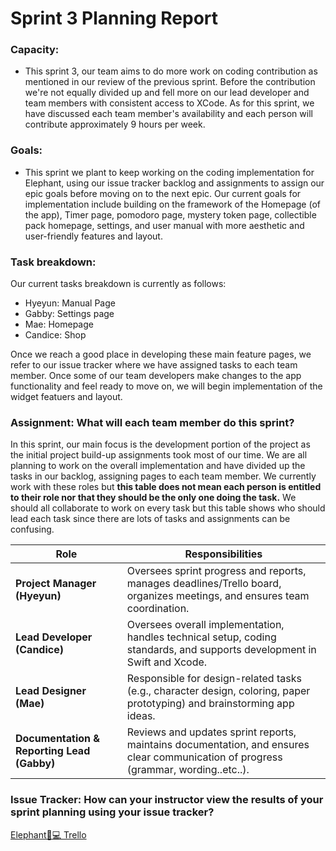 # Sprint 3 Planning Report

### Capacity:
- This sprint 3, our team aims to do more work on coding contribution as mentioned in our review of the previous sprint. Before the contribution we're not equally divided up and fell more on our lead developer and team members with consistent access to XCode. As for this sprint, we have discussed each team member's availability and each person will contribute approximately 9 hours per week.

### Goals:
- This sprint we plant to keep working on the coding implementation for Elephant, using our issue tracker backlog and assignments to assign our epic goals before moving on to the next epic. Our current goals for implementation include building on the framework of the Homepage (of the app), Timer page, pomodoro page, mystery token page, collectible pack homepage, settings, and user manual with more aesthetic and user-friendly features and layout.

### Task breakdown:
Our current tasks breakdown is currently as follows:
- Hyeyun: Manual Page
- Gabby: Settings page
- Mae: Homepage
- Candice: Shop

Once we reach a good place in developing these main feature pages, we refer to our issue tracker where we have assigned tasks to each team member. Once some of our team developers make changes to the app functionality and feel ready to move on, we will begin implementation of the widget featuers and layout.

### Assignment: What will each team member do this sprint?
In this sprint, our main focus is the development portion of the project as the initial project build-up assignments took most of our time. We are all planning to work on the overall implementation and have divided up the tasks in our backlog, assigning pages to each team member. We currently work with these roles but **this table does not mean each person is entitled to their role nor that they should be the only one doing the task.** We should all collaborate to work on every task but this table shows who should lead each task since there are lots of tasks and assignments can be confusing.

| Role                         | Responsibilities |
|------------------------------|-----------------|
| **Project Manager (Hyeyun)**    | Oversees sprint progress and reports, manages deadlines/Trello board, organizes meetings, and ensures team coordination. |
| **Lead Developer (Candice)** | Oversees overall implementation, handles technical setup, coding standards, and supports development in Swift and Xcode. |
| **Lead Designer (Mae)** | Responsible for design-related tasks (e.g., character design, coloring, paper prototyping) and brainstorming app ideas. |
| **Documentation & Reporting Lead (Gabby)** | Reviews and updates sprint reports, maintains documentation, and ensures clear communication of progress (grammar, wording..etc..).  |

### Issue Tracker: How can your instructor view the results of your sprint planning using your issue tracker?
[Elephant🐘💻 Trello](https://trello.com/b/4KAD6ca1/elephant-dev-board-%F0%9F%90%98%F0%9F%92%BB)
